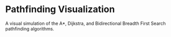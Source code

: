 # Pathfinding Visualization
A visual simulation of the A*, Dijkstra, and Bidirectional Breadth First Search pathfinding algorithms.
